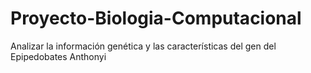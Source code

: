 # Proyecto-Biologia-Computacional
Analizar la información genética y las características del gen del Epipedobates Anthonyi
